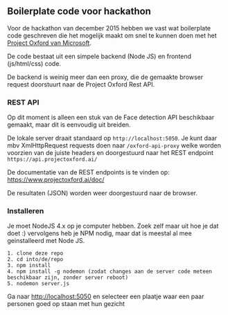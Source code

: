 
## Boilerplate code voor hackathon

Voor de hackathon van december 2015 hebben we vast wat boilerplate code geschreven die het mogelijk maakt om snel te kunnen doen met het [Project Oxford van Microsoft](https://www.projectoxford.ai/).

De code bestaat uit een simpele backend (Node JS) en frontend (js/html/css) code.

De backend is weinig meer dan een proxy, die de gemaakte browser request doorstuurt naar de Project Oxford Rest API.  

### REST API

Op dit moment is alleen een stuk van de Face detection API beschikbaar gemaakt, maar dit is eenvoudig uit breiden.

De lokale server draait standaard op `http://localhost:5050`. Je kunt daar mbv XmlHttpRequest requests doen naar `/oxford-api-proxy` welke worden voorzien van de juiste headers en doorgestuurd naar het REST endpoint `https://api.projectoxford.ai/`

De documentatie van de REST endpoints is te vinden op: https://www.projectoxford.ai/doc/

De resultaten (JSON) worden weer doorgestuurd naar de browser.

### Installeren

Je moet NodeJS 4.x op je computer hebben. Zoek zelf maar uit hoe je dat doet :)
vervolgens heb je NPM nodig, maar dat is meestal al mee geinstalleerd met Node JS.

```
1. clone deze repo
2. cd into/de/repo
3. npm install
4. npm install -g nodemon (zodat changes aan de server code meteen beschikbaar zijn, zonder server reboot)
5. nodemon server.js
```

Ga naar [http://localhost:5050](http://localhost:5050) en selecteer een plaatje waar een paar personen goed op staan met hun gezicht


